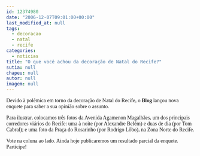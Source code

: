 ```yaml
---
id: 12374980
date: "2006-12-07T09:01:00+00:00"
last_modified_at: null
tags:
  - decoracao
  - natal
  - recife
categories:
  - noticias
title: "O que você achou da decoração de Natal do Recife?"
sutia: null
chapeu: null
autor: null
imagem: null
---
```

<p><P><FONT face=Verdana>Devido à polêmica em torno da decoração de Natal do Recife, o <B>Blog</B> lançou nova enquete para saber a sua opinião sobre o assunto.</FONT></P></p>
<p><P><FONT face=Verdana>Para ilustrar, colocamos três fotos da Avenida Agamenon Magalhães, um dos principais corredores viários do Recife: uma à noite (por Alexandre Belém) e duas de dia (por Tom Cabral); e uma foto da Praça do Rosarinho (por Rodrigo Lôbo), na Zona Norte do Recife.</FONT></P></p>
<p><P><FONT face=Verdana>Vote na coluna ao lado. Ainda hoje publicaremos um resultado parcial da enquete. Participe!</FONT></P> </p>
